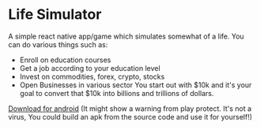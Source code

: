 # Life Simulator
A simple react native app/game which simulates somewhat of a life. You can do various things such as:
- Enroll on education courses
- Get a job according to your education level
- Invest on commodities, forex, crypto, stocks
- Open Businesses in various sector
You start out with $10k and it's your goal to convert that $10k into billions and trillions of dollars.

[Download for android](https://drive.google.com/file/d/1Idp4Vni2--6eGzzw0i0dx7z3oRsGnUeb/view?usp=drive_link)
(It might show a warning from play protect. It's not a virus, You could build an apk from the source code and use it for yourself!)
